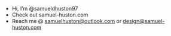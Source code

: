 - Hi, I’m @samueldhuston97
- Check out samuel-huston.com
- Reach me @ samuelhuston@outlook.com or design@samuel-huston.com
